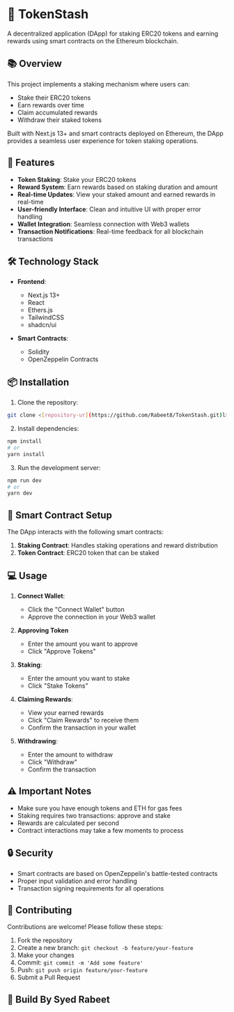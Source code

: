 # 🌟 TokenStash

A decentralized application (DApp) for staking ERC20 tokens and earning rewards using smart contracts on the Ethereum blockchain.

## 📚 Overview

This project implements a staking mechanism where users can:
- Stake their ERC20 tokens
- Earn rewards over time
- Claim accumulated rewards
- Withdraw their staked tokens

Built with Next.js 13+ and smart contracts deployed on Ethereum, the DApp provides a seamless user experience for token staking operations.

## 🚀 Features

- **Token Staking**: Stake your ERC20 tokens
- **Reward System**: Earn rewards based on staking duration and amount
- **Real-time Updates**: View your staked amount and earned rewards in real-time
- **User-friendly Interface**: Clean and intuitive UI with proper error handling
- **Wallet Integration**: Seamless connection with Web3 wallets
- **Transaction Notifications**: Real-time feedback for all blockchain transactions

## 🛠 Technology Stack

- **Frontend**:
  - Next.js 13+
  - React
  - Ethers.js
  - TailwindCSS
  - shadcn/ui

- **Smart Contracts**:
  - Solidity
  - OpenZeppelin Contracts

## 📦 Installation

1. Clone the repository:
```bash
git clone <[repository-ur](https://github.com/Rabeet8/TokenStash.git)l>
```

2. Install dependencies:
```bash
npm install
# or
yarn install
```
3. Run the development server:
```bash
npm run dev
# or
yarn dev
```

## 🔧 Smart Contract Setup

The DApp interacts with the following smart contracts:

1. **Staking Contract**: Handles staking operations and reward distribution
2. **Token Contract**: ERC20 token that can be staked

## 💻 Usage

1. **Connect Wallet**:
   - Click the "Connect Wallet" button
   - Approve the connection in your Web3 wallet
2. **Approving Token**
   - Enter the amount you want to approve
   - Click "Approve Tokens"

3. **Staking**:
   - Enter the amount you want to stake
   - Click "Stake Tokens"

4. **Claiming Rewards**:
   - View your earned rewards
   - Click "Claim Rewards" to receive them
   - Confirm the transaction in your wallet

5. **Withdrawing**:
   - Enter the amount to withdraw
   - Click "Withdraw"
   - Confirm the transaction

## ⚠️ Important Notes

- Make sure you have enough tokens and ETH for gas fees
- Staking requires two transactions: approve and stake
- Rewards are calculated per second
- Contract interactions may take a few moments to process

## 🔒 Security

- Smart contracts are based on OpenZeppelin's battle-tested contracts
- Proper input validation and error handling
- Transaction signing requirements for all operations

## 🤝 Contributing

Contributions are welcome! Please follow these steps:

1. Fork the repository
2. Create a new branch: `git checkout -b feature/your-feature`
3. Make your changes
4. Commit: `git commit -m 'Add some feature'`
5. Push: `git push origin feature/your-feature`
6. Submit a Pull Request

## 📄 Build By Syed Rabeet

